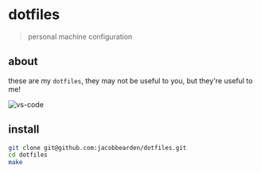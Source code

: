 # dotfiles

> personal machine configuration


## about

these are my `dotfiles`, they may not be useful to you, but they're useful to me!

![vs-code](https://user-images.githubusercontent.com/5340692/72661299-6b388d00-3995-11ea-8e2f-a97b86098364.png)

## install

```bash
git clone git@github.com:jacobbearden/dotfiles.git
cd dotfiles
make
```

